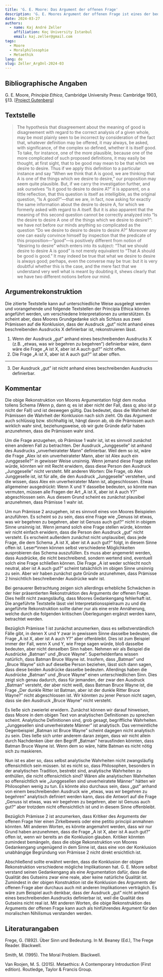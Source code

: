 ```yaml
---
title: 'G. E. Moore: Das Argument der offenen Frage'
description: 'G. E. Moores Argument der offenen Frage ist eines der bedeutendsten Argumente des 20. Jahrhunderts im Bereich der Ethik. Zahlreiche Philosophen haben über dieses Argument nachgedacht, es auf unterschiedliche Weise rekonstruiert, kritisiert und bewertet. In der folgenden Rekonstruktion wird Moores Gedankengang in der Principia Ethica als ein Argument für die These, dass der Begriff „gut” nicht durch einen beschreibenden Ausdruck definierbar ist, verstanden. In dem Kommentar der Rekonstruktion zeigen sich potentielle Schwächen des Arguments in dieser Form, die unter anderem damit zu tun haben, was wir unter analytischen Definitionen verstehen. Der Kommentar berücksichtigt auch den Einwand eines möglichen Zirkelschlusses. Meistens wird das Argument der offenen Frage als ein Argument für den moralischen Intuitionismus („Non-Naturalism”) verstanden. In der vorgetragenen Rekonstruktion wäre die Konklusion allerdings auch mit dem moralischen Nihilismus verträglich. Insgesamt bietet die folgende Interpretation eine erste Erkundung von Moores Gedanken, die die interpretatorische Flexibilität im Text der Principia Ethica anerkennt.'
date: 2024-03-27
authors:
  - name: Kaj André Zeller
    affiliation: Koç University Istanbul
    email: kaj.zeller@gmail.com
tags:
  - Moore
  - Moralphilosophie
  - Metaethik
lang: de
slug: Zeller_ArgOnl-2024-03
---
```


## Bibliographische Angaben

G. E. Moore, *Principia Ethica*, Cambridge University Press: Cambridge 1903, §13. \[[Project Gutenberg](https://www.gutenberg.org/files/53430/53430-h/53430-h.htm)\]


## Textstelle

>The hypothesis that disagreement about the meaning of good is disagreement with regard to the correct analysis of a given whole, may be most plainly seen to be incorrect by consideration of the fact that, whatever definition may be offered, it may always, be asked, with significance, of the complex so defined, whether it is itself good. To take, for instance, one of the more plausible, because one of the more complicated of such proposed definitions, it may easily be thought, at first sight, that to be good may mean to be that which we desire to desire. Thus if we apply this definition to a particular instance and say “When we think that A is good, we are thinking that A is one of the things which we desire to desire,” our proposition may seem quite plausible. But, if we carry the investigation further, and ask ourselves “Is it good to desire to desire A?” it is apparent, on a little reflection, that this question is itself as intelligible, as the original question, “Is A good?”—that we are, in fact, now asking for exactly the same information about the desire to desire A, for which we formerly asked with regard to A itself. But it is also apparent that the meaning of this second question cannot be correctly analyzed into “Is the desire to desire A one of the things which we desire to desire?”: we have not before our minds anything so complicated as the question “Do we desire to desire to desire to desire A?” Moreover any one can easily convince himself by inspection that the predicate of this proposition—”good”—is positively different from notion of “desiring to desire” which enters into its subject: “That we should desire to desire A is good” is not merely equivalent to “That A should be good is good.” It may indeed be true that what we desire to desire is always good; perhaps, even the converse may be true: but it is very doubtful whether this is the case, and the mere fact that we understand very well what is meant by doubting it, shews clearly that we have two different notions before our mind.


## Argumentrekonstruktion

Die zitierte Textstelle kann auf unterschiedliche Weise ausgelegt werden und vorangehende und folgende Textstellen der Principia Ethica können angeführt werden, um verschiedene Interpretationen zu unterstützen. Es scheint aber, dass Moores Grundgedanke sich als Schluss aus zwei Prämissen auf die Konklusion, dass der Ausdruck „gut” nicht anhand eines beschreibenden Ausdrucks X definierbar ist, rekonstruieren lässt.

1. Wenn der Ausdruck „gut” anhand eines beschreibenden Ausdrucks X (z.B. „etwas, was wir begehren zu begehren”) definierbar wäre, dann wäre die Frage „A ist X, aber ist A auch gut?” nicht offen.
2. Die Frage „A ist X, aber ist A auch gut?”  ist aber offen.

---

3. Der Ausdruck „gut” ist nicht anhand eines beschreibenden Ausdrucks definierbar.


## Kommentar

Die obige Rekonstruktion von Moores Argumentation folgt dem modus tollens Schema (Wenn p, dann q; es ist aber nicht der Fall, dass q; also ist p nicht der Fall) und ist deswegen gültig. Das bedeutet, dass die Wahrheit der Prämissen die Wahrheit der Konklusion nach sich zieht. Ob das Argument auch schlüssig bzw. stichhaltig ist, hängt davon ab, ob die Prämissen auch wirklich wahr sind, beziehungsweise, ob wir gute Gründe dafür haben anzunehmen, dass die Prämissen wahr sind.

Um die Frage anzugehen, ob Prämisse 1 wahr ist, ist es sinnvoll zunächst einen anderen Fall zu betrachten. Der Ausdruck „Junggeselle” ist anhand des Ausdrucks „unverheirateter Mann” definierbar. Weil dem so ist, wäre die Frage „Alex ist ein unverheirateter Mann, aber ist Alex auch ein Junggeselle?” in gewisser Weise unsinnig. Wenn jemand diese Frage stellen würde, könnten wir mit Recht erwidern, dass diese Person den Ausdruck „Junggeselle” nicht versteht. Mit anderen Worten: Die Frage, ob Alex Junggeselle ist, ist für alle, die den Ausdruck „Junggeselle” verstehen, und die wissen, dass Alex ein unverheirateter Mann ist, abgeschlossen. Etwas allgemeiner ausgedrückt: Wenn X und Y dasselbe bedeuten, so könnte man vermuten, müssen alle Fragen der Art „A ist X, aber ist A auch Y?” abgeschlossen sein. Aus diesem Grund scheint es zunächst plausibel anzunehmen, dass Prämisse 1 wahr ist. 

Um nun Prämisse 2 anzugehen, ist es sinnvoll eines von Moores Beispielen anzuführen. Es scheint so zu sein, dass eine Frage wie „Genuss ist etwas, was wir begehren zu begehren, aber ist Genuss auch gut?” nicht in obigem Sinne unsinnig ist. Wenn jemand solch eine Frage stellen würde, könnten wir nicht einfach erwidern, dass die Person den Ausdruck „gut” nicht versteht. Es erscheint außerdem zunächst nicht unplausibel, dass jede Frage, die dem Schema „A ist X, aber ist A auch gut?” folgt, in diesem Sinne offen ist. Leser*innen können selbst verschiedene Möglichkeiten ausprobieren das Schema auszufüllen. Es muss aber angemerkt werden, dass Ausdrücke, die nicht beschreibend, sondern wertend sind, eventuell solch eine Frage schließen können. Die Frage „A ist weder schlecht noch neutral, aber ist A auch gut?” scheint tatsächlich im obigen Sinne unsinnig zu sein. Aber wir haben zunächst gute Gründe anzunehmen, dass Prämisse 2 hinsichtlich beschreibender Ausdrücke wahr ist.

Bei genauerer Betrachtung zeigen sich allerdings erhebliche Schwächen in der hier präsentierten Rekonstruktion des Arguments der offenen Frage. Dies heißt nicht zwangsläufig, dass Moores Gedankengang fehlerhaft ist. Die angeführte Textstelle lässt viel Interpretationsspielraum zu und die angeführte Rekonstruktion sollte daher nur als eine erste Annäherung, welche durch die folgenden kritischen Überlegungen ergänzt werden kann, betrachtet werden.

Bezüglich Prämisse 1 ist zunächst anzumerken, dass es selbstverständlich Fälle gibt, in denen X und Y zwar in gewissem Sinne dasselbe bedeuten, die Frage „A ist X, aber ist A auch Y?” aber offenbleibt. Dies ist zum Beispiel immer der Fall, wenn X und Y, wie Frege sagen würde, bloß dasselbe bedeuten, aber nicht denselben Sinn haben. Nehmen wir als Beispiel die Ausdrücke „Batman” und „Bruce Wayne”. Superheldenfans wissen natürlich, dass Batman Bruce Wayne ist. Insofern, dass „Batman” und „Bruce Wayne” sich auf dieselbe Person beziehen, lässt sich dann sagen, dass diese beiden Ausdrücke dasselbe bedeuten. Allerdings haben die Ausdrücke „Batman” und „Bruce Wayne” einen unterschiedlichen Sinn. Dies zeigt sich genau dadurch, dass für jemanden, der zwar den Ausdruck „Batman” versteht, der aber nicht weiß, dass Batman Bruce Wayne ist, die Frage „Der dunkle Ritter ist Batman, aber ist der dunkle Ritter Bruce Wayne?” nicht abgeschlossen ist. Wir könnten zu jener Person nicht sagen, dass sie den Ausdruck „Bruce Wayne” nicht versteht.

Es ließe sich zweierlei erwidern. Zunächst können wir darauf hinweisen, dass Moore in dem obigen Text von analytischen Definitionen zu sprechen scheint. Analytische Definitionen sind, grob gesagt, begriffliche Wahrheiten. „Junggesellen sind unverheiratete Männer” ist analytisch. Das vermeintliche Gegenbeispiel „Batman ist Bruce Wayne” scheint dagegen nicht analytisch zu sein. Dies ließe sich unter anderem daran zeigen, dass wir nicht allein durch Nachdenken über den Begriff „Batman” herausfinden könnten, dass Batman Bruce Wayne ist. Wenn dem so wäre, hätte Batman es nicht nötig sich zu maskieren.

Nun ist es aber so, dass selbst analytische Wahrheiten nicht zwangsläufig offensichtlich sein müssen. Ist es nicht so, dass Philosophen, besonders in der analytischen Tradition, bestrebt sind, analytische Wahrheiten zu enthüllen, die nicht offensichtlich sind? Wären alle analytischen Wahrheiten so offensichtlich wie „Junggesellen sind unverheiratete Männer” hätten wir Philosophen wenig zu tun. Es könnte also durchaus sein, dass „gut” anhand von einem beschreibenden Ausdruck wie „etwas, was wir begehren zu begehren” analytisch definiert werden kann, dass die Antwort auf die Frage „Genuss ist etwas, was wir begehren zu begehren, aber ist Genuss auch gut?” aber trotzdem nicht offensichtlich ist und in diesem Sinne offenbleibt.

Bezüglich Prämisse 2 ist anzumerken, dass Kritiker des Arguments der offenen Frage hier einen Zirkelbeweis oder eine petitio principii anmahnen könnten. Mit anderen Worten, es könnte angemahnt werden, dass wir nur Grund haben anzunehmen, dass die Frage „A ist X, aber ist A auch gut?” offen ist, wenn wir bereits an die Konklusion glauben. Kritiker könnten zumindest bemängeln, dass die obige Rekonstruktion von Moores Gedankengang ungenügend in dem Sinne ist, dass eine von der Konklusion unabhängige Begründung von Prämisse 2 nicht direkt ersichtlich ist.

Abschließend sollte erwähnt werden, dass die Konklusion der obigen Rekonstruktion verschiedene mögliche Implikationen hat. G. E. Moore selbst verstand seinen Gedankengang als eine Argumentation dafür, dass die Qualität des Gutseins zwar eine reale, aber keine natürliche Qualität ist. Zumindest in der obigen Konstruktion ist die Konklusion des Arguments der offenen Frage aber durchaus auch mit anderen Implikationen verträglich. Es wäre zum Beispiel auch denkbar, dass der Ausdruck „gut” nicht anhand eines beschreibenden Ausdrucks definierbar ist, weil die Qualität des Gutseins nicht real ist. Mit anderen Worten, die obige Rekonstruktion des Arguments der offenen Frage kann auch als hinführendes Argument für den moralischen Nihilismus verstanden werden.


## Literaturangaben

Frege, G. (1892). Über Sinn und Bedeutung. In M. Beaney (Ed.), The Frege Reader. Blackwell.

Smith, M. (1995). The Moral Problem. Blackwell. 

Van Roojen, M. S. (2015). Metaethics: A Contemporary Introduction (First edition). Routledge, Taylor & Francis Group.


